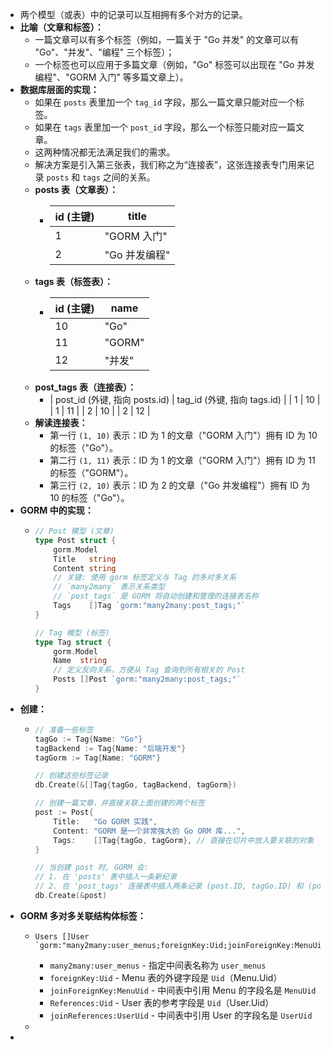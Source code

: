 - 两个模型（或表）中的记录可以互相拥有多个对方的记录。
- **比喻（文章和标签）：**
	- 一篇文章可以有多个标签（例如，一篇关于 "Go 并发" 的文章可以有 "Go"、"并发"、"编程" 三个标签）；
	- 一个标签也可以应用于多篇文章（例如，"Go" 标签可以出现在 "Go 并发编程"、"GORM 入门" 等多篇文章上）。
- **数据库层面的实现：**
	- 如果在 `posts` 表里加一个 `tag_id` 字段，那么一篇文章只能对应一个标签。
	- 如果在 `tags` 表里加一个 `post_id` 字段，那么一个标签只能对应一篇文章。
	- 这两种情况都无法满足我们的需求。
	- 解决方案是引入第三张表，我们称之为“连接表”，这张连接表专门用来记录 `posts` 和 `tags` 之间的关系。
	- **posts 表（文章表）：**
		- | id (主键) | title |
		  | ---- | ---- |
		  | 1 | "GORM 入门" |
		  | 2 | "Go 并发编程" |
	- **tags 表（标签表）：**
		- | id (主键) | name |
		  | ---- | ---- |
		  | 10 | "Go" |
		  | 11 | "GORM" |
		  | 12 | "并发" |
	- **post_tags 表（连接表）：**
		- | post_id (外键, 指向 posts.id) | tag_id (外键, 指向 tags.id) |
		  | 1 | 10 |
		  | 1 | 11 |
		  | 2 | 10 |
		  | 2 | 12 |
	- **解读连接表：**
		- 第一行 `(1, 10)` 表示：ID 为 1 的文章（"GORM 入门"）拥有 ID 为 10 的标签（"Go"）。
		- 第二行 `(1, 11)` 表示：ID 为 1 的文章（"GORM 入门"）拥有 ID 为 11 的标签（"GORM"）。
		- 第三行 `(2, 10)` 表示：ID 为 2 的文章（"Go 并发编程"）拥有 ID 为 10 的标签（"Go"）。
- **GORM 中的实现：**
	- ```go
	  // Post 模型 (文章)
	  type Post struct {
	      gorm.Model
	      Title   string
	      Content string
	      // 关键: 使用 gorm 标签定义与 Tag 的多对多关系
	      // `many2many` 表示关系类型
	      // `post_tags` 是 GORM 将自动创建和管理的连接表名称
	      Tags    []Tag `gorm:"many2many:post_tags;"`
	  }
	  
	  // Tag 模型 (标签)
	  type Tag struct {
	      gorm.Model
	      Name  string
	      // 定义反向关系，方便从 Tag 查询到所有相关的 Post
	      Posts []Post `gorm:"many2many:post_tags;"`
	  }
	  ```
- **创建：**
	- ```go
	  // 准备一些标签
	  tagGo := Tag{Name: "Go"}
	  tagBackend := Tag{Name: "后端开发"}
	  tagGorm := Tag{Name: "GORM"}
	  
	  // 创建这些标签记录
	  db.Create(&[]Tag{tagGo, tagBackend, tagGorm})
	  
	  // 创建一篇文章，并直接关联上面创建的两个标签
	  post := Post{
	      Title:   "Go GORM 实践",
	      Content: "GORM 是一个非常强大的 Go ORM 库...",
	      Tags:    []Tag{tagGo, tagGorm}, // 直接在切片中放入要关联的对象
	  }
	  
	  // 当创建 post 时, GORM 会:
	  // 1. 在 'posts' 表中插入一条新纪录
	  // 2. 在 'post_tags' 连接表中插入两条记录 (post.ID, tagGo.ID) 和 (post.ID, tagGorm.ID)
	  db.Create(&post)
	  ```
- **GORM 多对多关联结构体标签：**
	- ```
	  Users []User `gorm:"many2many:user_menus;foreignKey:Uid;joinForeignKey:MenuUid;References:Uid;joinReferences:UserUid"`
	  ```
		- `many2many:user_menus` - 指定中间表名称为 `user_menus`
		- `foreignKey:Uid` - Menu 表的外键字段是 `Uid`（Menu.Uid）
		- `joinForeignKey:MenuUid` - 中间表中引用 Menu 的字段名是 `MenuUid`
		- `References:Uid` - User 表的参考字段是 `Uid`（User.Uid）
		- `joinReferences:UserUid` - 中间表中引用 User 的字段名是 `UserUid`
	-
-
